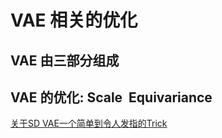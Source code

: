 # VAE 相关的优化

## VAE 由三部分组成


## VAE 的优化: Scale  Equivariance

[关于SD VAE一个简单到令人发指的Trick](https://www.bilibili.com/video/BV1FRotYFEEv/?vd_source=b59aa3b60dba6772a351323e882c4253)
